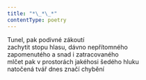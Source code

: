 ```yaml
---
title: "*\_*\_*"
contentType: poetry
---
```


<section>

Tunel, pak podivné zákoutí  
zachytit stopu hlasu, dávno nepřítomného  
zapomenutého a snad i zatracovaného  
mlčet pak v prostorách jakéhosi šedého hluku  
natočená tvář dnes značí chybění

</section>
